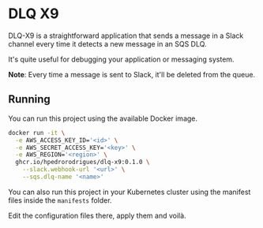 # DLQ X9

DLQ-X9 is a straightforward application that sends a message in a Slack channel
every time it detects a new message in an SQS DLQ.

It's quite useful for debugging your application or messaging system.

**Note**: Every time a message is sent to Slack, it'll be deleted from the queue.

## Running

You can run this project using the available Docker image.

```bash
docker run -it \
  -e AWS_ACCESS_KEY_ID='<id>' \
  -e AWS_SECRET_ACCESS_KEY='<key>' \
  -e AWS_REGION='<region>' \
  ghcr.io/hpedrorodrigues/dlq-x9:0.1.0 \
    --slack.webhook-url '<url>' \
    --sqs.dlq-name '<name>'
```

You can also run this project in your Kubernetes cluster using the manifest
files inside the `manifests` folder.

Edit the configuration files there, apply them and voilà.
